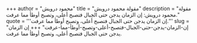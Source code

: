 +++
author = "محمود درويش"
title = "مقولة محمود درويش"
description = "مقولة محمود درويش: إن الزمان يدجن حتى الجبال فتصبح أعلى، وتصبح أوطأ مما عرفت."
quote = '''إن الزمان يدجن حتى الجبال فتصبح أعلى، وتصبح أوطأ مما عرفت.''' 
slug = "إن-الزمان-يدجن-حتى-الجبال-فتصبح-أعلى-وتصبح-أوطأ-مما-عرفت"
+++
إن الزمان يدجن حتى الجبال فتصبح أعلى، وتصبح أوطأ مما عرفت.
